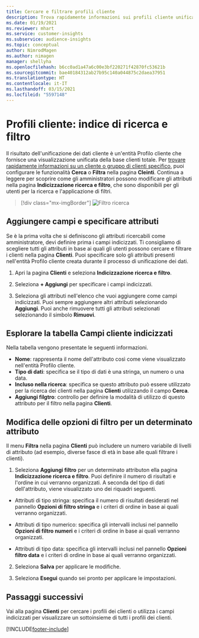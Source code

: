 ```yaml
---
title: Cercare e filtrare profili cliente
description: Trova rapidamente informazioni sui profili cliente unificati e filtra per attributi specificati.
ms.date: 01/19/2021
ms.reviewer: mhart
ms.service: customer-insights
ms.subservice: audience-insights
ms.topic: conceptual
author: NimrodMagen
ms.author: nimagen
manager: shellyha
ms.openlocfilehash: b6cc0ad1a47a6c00e3bf220271f42870fc53621b
ms.sourcegitcommit: bae40184312ab27b95c140a044875c2daea37951
ms.translationtype: HT
ms.contentlocale: it-IT
ms.lasthandoff: 03/15/2021
ms.locfileid: "5597148"
---
```

# <a name="customer-profiles-search--filter-index"></a>Profili cliente: indice di ricerca e filtro

Il risultato dell'unificazione dei dati cliente è un'entità Profilo cliente che fornisce una visualizzazione unificata della base clienti totale. Per [trovare rapidamente informazioni su un cliente o gruppo di clienti specifico](customer-profiles.md), puoi configurare le funzionalità **Cerca** o **Filtra** nella pagina **Cleinti**. Continua a leggere per scoprire come gli amministratori possono modificare gli attributi nella pagina **Indicizzazione ricerca e filtro**, che sono disponibili per gli utenti per la ricerca e l'applicazione di filtri.

> [!div class="mx-imgBorder"]
> ![Filtro ricerca](media/search-filter.png "Filtro ricerca")

## <a name="add-fields-and-specify-attributes"></a>Aggiungere campi e specificare attributi

Se è la prima volta che si definiscono gli attributi ricercabili come amministratore, devi definire prima i campi indicizzati. Ti consigliamo di scegliere tutti gli attributi in base ai quali gli utenti possono cercare e filtrare i clienti nella pagina **Clienti**. Puoi specificare solo gli attributi presenti nell'entità Profilo cliente creata durante il processo di unificazione dei dati.

1. Apri la pagina **Clienti** e seleziona **Indicizzazione ricerca e filtro**.

2. Seleziona **+ Aggiungi** per specificare i campi indicizzati.

3. Seleziona gli attributi nell'elenco che vuoi aggiungere come campi indicizzati. Puoi sempre aggiungere altri attributi selezionando **Aggiungi**. Puoi anche rimuovere tutti gli attributi selezionati selezionando il simbolo **Rimuovi**.

## <a name="explore-the-indexed-customer-fields-table"></a>Esplorare la tabella Campi cliente indicizzati

Nella tabella vengono presentate le seguenti informazioni.

- **Nome**: rappresenta il nome dell'attributo così come viene visualizzato nell'entità Profilo cliente.
- **Tipo di dati**: specifica se il tipo di dati è una stringa, un numero o una data.
- **Incluso nella ricerca**: specifica se questo attributo può essere utilizzato per la ricerca dei clienti nella pagina **Clienti** utilizzando il campo **Cerca**.
- **Aggiungi filgtro**: controllo per definire la modalità di utilizzo di questo attributo per il filtro nella pagina **Clienti**.

## <a name="editing-filtering-options-for-a-given-attribute"></a>Modifica delle opzioni di filtro per un determinato attributo

Il menu **Filtra** nella pagina **Clienti** può includere un numero variabile di livelli di attributo (ad esempio, diverse fasce di età in base alle quali filtrare i clienti).

1. Seleziona **Aggiungi filtro** per un determinato attributon ella pagina **Indicizzazione ricerca e filtro**. Puoi definire il numero di risultati e l'ordine in cui verranno organizzati. A seconda del tipo di dati dell'attributo, viene visualizzato uno dei riquadri seguenti.

- Attributi di tipo stringa: specifica il numero di risultati desiderati nel pannello **Opzioni di filtro stringa** e i criteri di ordine in base ai quali verranno organizzati.

- Attributi di tipo numerico: specifica gli intervalli inclusi nel pannello **Opzioni di filtro numeri** e i criteri di ordine in base ai quali verranno organizzati.

- Attributi di tipo data: specifica gli intervalli inclusi nel pannello **Opzioni filtro data** e i criteri di ordine in base ai quali verranno organizzati.

2. Seleziona **Salva** per applicare le modifiche.

3. Seleziona **Esegui** quando sei pronto per applicare le impostazioni.

## <a name="next-steps"></a>Passaggi successivi

Vai alla pagina **Clienti** per cercare i profili dei clienti o utilizza i campi indicizzati per visualizzare un sottoinsieme di tutti i profili dei clienti.


[!INCLUDE[footer-include](../includes/footer-banner.md)]
